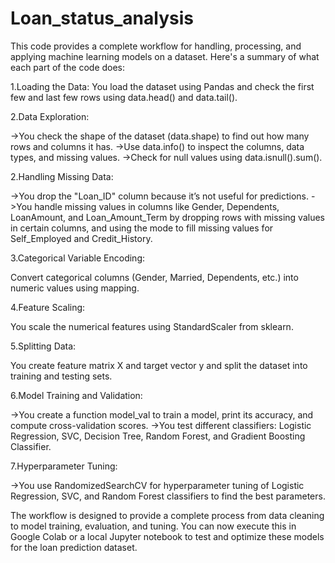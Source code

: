 # Loan_status_analysis
This code provides a complete workflow for handling, processing, and applying machine learning models on a dataset. Here's a summary of what each part of the code does:

1.Loading the Data: You load the dataset using Pandas and check the first few and last few rows using data.head() and data.tail().

2.Data Exploration:

->You check the shape of the dataset (data.shape) to find out how many rows and columns it has.
->Use data.info() to inspect the columns, data types, and missing values.
->Check for null values using data.isnull().sum().

2.Handling Missing Data:

->You drop the "Loan_ID" column because it’s not useful for predictions.
->You handle missing values in columns like Gender, Dependents, LoanAmount, and Loan_Amount_Term by dropping rows with missing values in certain columns, and using the mode to fill missing values for Self_Employed and Credit_History.

3.Categorical Variable Encoding:

Convert categorical columns (Gender, Married, Dependents, etc.) into numeric values using mapping.

4.Feature Scaling:

You scale the numerical features using StandardScaler from sklearn.

5.Splitting Data:

You create feature matrix X and target vector y and split the dataset into training and testing sets.

6.Model Training and Validation:

->You create a function model_val to train a model, print its accuracy, and compute cross-validation scores.
->You test different classifiers: Logistic Regression, SVC, Decision Tree, Random Forest, and Gradient Boosting Classifier.

7.Hyperparameter Tuning:

->You use RandomizedSearchCV for hyperparameter tuning of Logistic Regression, SVC, and Random Forest classifiers to find the best parameters.

The workflow is designed to provide a complete process from data cleaning to model training, evaluation, and tuning. 
You can now execute this in Google Colab or a local Jupyter notebook to test and optimize these models for the loan prediction dataset.











